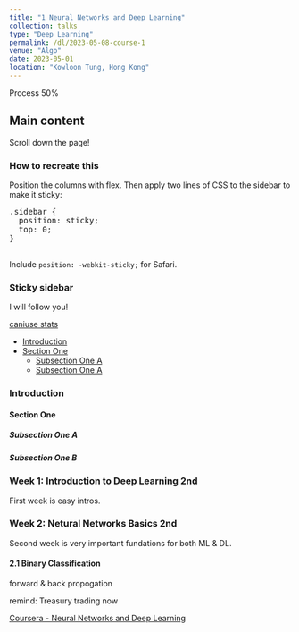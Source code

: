 ```yaml
---
title: "1 Neural Networks and Deep Learning"
collection: talks
type: "Deep Learning"
permalink: /dl/2023-05-08-course-1
venue: "Algo"
date: 2023-05-01
location: "Kowloon Tung, Hong Kong"
---
```

Process 50%

<div class="wrapper">
  <div class="main">
    <h2>Main content</h2>
    <p>Scroll down the page!</p>
    <h3>How to recreate this</h3>
    <p>
      Position the columns with flex. Then apply two lines of CSS to the sidebar to make it sticky:
      <pre>
.sidebar {
  position: sticky;
  top: 0;
}
    </pre>
    Include <code>position: -webkit-sticky;</code> for Safari.
    </p>
  </div>

  <div class="sidebar">
    <h3>Sticky sidebar</h3>
    <p>I will follow you!</p>
    <p><a href="https://caniuse.com/#search=sticky">caniuse stats</a>
  </div>
</div>

- [Introduction](#introduction)
- [Section One](#section-one)
  - [Subsection One A](#subsection-one-a)
  - [Subsection One A](#subsection-one-b)



### Introduction
#### Section One
##### Subsection One A
##### Subsection One B
### Week 1: Introduction to Deep Learning 2nd
First week is easy intros.

### Week 2: Netural Networks Basics 2nd
Second week is very important fundations for both ML & DL.
#### 2.1 Binary Classification

forward & back propogation 

remind: Treasury trading now

[Coursera - Neural Networks and Deep Learning](https://www.coursera.org/learn/neural-networks-deep-learning)

